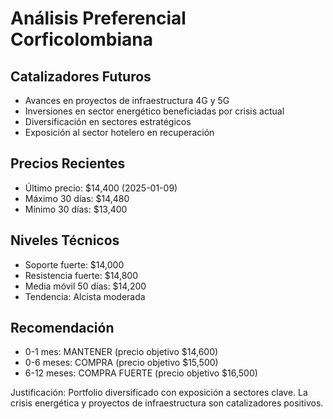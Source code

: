 # Análisis Preferencial Corficolombiana

## Catalizadores Futuros
- Avances en proyectos de infraestructura 4G y 5G
- Inversiones en sector energético beneficiadas por crisis actual
- Diversificación en sectores estratégicos
- Exposición al sector hotelero en recuperación

## Precios Recientes
- Último precio: $14,400 (2025-01-09)
- Máximo 30 días: $14,480
- Mínimo 30 días: $13,400

## Niveles Técnicos
- Soporte fuerte: $14,000
- Resistencia fuerte: $14,800
- Media móvil 50 días: $14,200
- Tendencia: Alcista moderada

## Recomendación
- 0-1 mes: MANTENER (precio objetivo $14,600)
- 0-6 meses: COMPRA (precio objetivo $15,500)
- 6-12 meses: COMPRA FUERTE (precio objetivo $16,500)

Justificación: Portfolio diversificado con exposición a sectores clave. La crisis energética y proyectos de infraestructura son catalizadores positivos.
